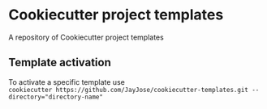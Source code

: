 # Cookiecutter project templates
A repository of Cookiecutter project templates

## Template activation

To activate a specific template use  
`cookiecutter https://github.com/JayJose/cookiecutter-templates.git --directory="directory-name"`

